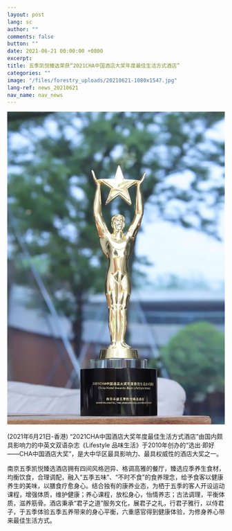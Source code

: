 ```yaml
---
layout: post
lang: sc
author: ""
comments: false
button: ""
date: 2021-06-21 00:00:00 +0800
excerpt:
title: 五季凯悦臻选荣获“2021CHA中国酒店大奖年度最佳生活方式酒店”
categories: ""
image: "/files/forestry_uploads/20210621-1080x1547.jpg"
lang-ref: news_20210621
nav_name: nav_news
---
```


![](/files/forestry_uploads/20210621-1080x1547.jpg)

(2021年6月21日-香港) “2021CHA中国酒店大奖年度最佳生活方式酒店”由国内颇具影响力的中英文双语杂志《Lifestyle 品味生活》于2010年创办的“选出·即好——CHA中国酒店大奖”，是大中华区最具影响力、最具权威性的酒店大奖之一。

南京五季凯悦臻选酒店拥有四间风格迥异、格调高雅的餐厅，臻选应季养生食材，均衡饮食，合理调配，融入“五季五味”、“不时不食”的食养理念，给予食客以健康养生的美味，以膳食疗愈身心。结合独有的康养业态，为栖于五季的客人开设运动课程，增强体质，维护健康；养心课程，放松身心，怡情养志；古法调理，平衡体质，滋养筋骨。酒店秉承“君子之道”服务文化，展君子之礼，行君子雅行，以侍君子，于五季体验五季五养带来的身心平衡，六重感官得到健康体验，为修身养心带来最佳生活方式。